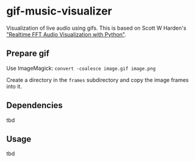 gif-music-visualizer
====================
Visualization of live audio using gifs. This is based on Scott W Harden's ["Realtime FFT Audio Visualization with Python"](http://www.swharden.com/blog/2013-05-09-realtime-fft-audio-visualization-with-python/).

Prepare gif
-----------
Use ImageMagick:
`convert -coalesce image.gif image.png`

Create a directory in the `frames` subdirectory and copy the image frames into it.

Dependencies
------------
tbd

Usage
-----
tbd

